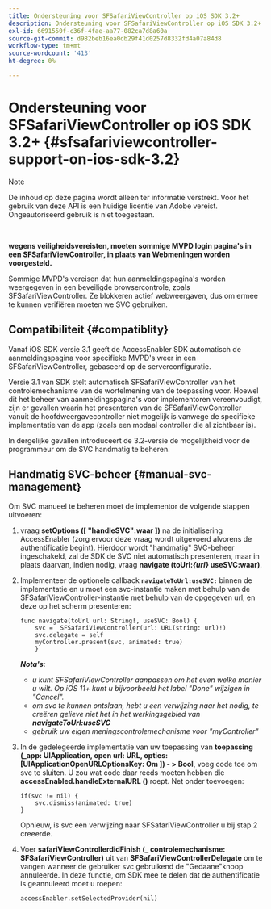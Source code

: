 ```yaml
---
title: Ondersteuning voor SFSafariViewController op iOS SDK 3.2+
description: Ondersteuning voor SFSafariViewController op iOS SDK 3.2+
exl-id: 6691550f-c36f-4fae-aa77-082ca7d8a60a
source-git-commit: d982beb16ea0db29f41d0257d8332fd4a07a84d8
workflow-type: tm+mt
source-wordcount: '413'
ht-degree: 0%

---
```


# Ondersteuning voor SFSafariViewController op iOS SDK 3.2+ {#sfsafariviewcontroller-support-on-ios-sdk-3.2}

>[!NOTE]
>
>De inhoud op deze pagina wordt alleen ter informatie verstrekt. Voor het gebruik van deze API is een huidige licentie van Adobe vereist. Ongeautoriseerd gebruik is niet toegestaan.

</br>


**wegens veiligheidsvereisten, moeten sommige MVPD login pagina&#39;s in een SFSafariViewController, in plaats van Webmeningen worden voorgesteld.**

Sommige MVPD&#39;s vereisen dat hun aanmeldingspagina&#39;s worden weergegeven in een beveiligde browsercontrole, zoals SFSafariViewController. Ze blokkeren actief webweergaven, dus om ermee te kunnen verifiëren moeten we SVC gebruiken.

## Compatibiliteit {#compatiblity}

Vanaf iOS SDK versie 3.1 geeft de AccessEnabler SDK automatisch de aanmeldingspagina voor specifieke MVPD&#39;s weer in een SFSafariViewController, gebaseerd op de serverconfiguratie.

Versie 3.1 van SDK stelt automatisch SFSafariViewController van het controlemechanisme van de wortelmening van de toepassing voor. Hoewel dit het beheer van aanmeldingspagina&#39;s voor implementoren vereenvoudigt, zijn er gevallen waarin het presenteren van de SFSafariViewController vanuit de hoofdweergavecontroller niet mogelijk is vanwege de specifieke implementatie van de app (zoals een modaal controller die al zichtbaar is).

In dergelijke gevallen introduceert de 3.2-versie de mogelijkheid voor de programmeur om de SVC handmatig te beheren.

## Handmatig SVC-beheer {#manual-svc-management}

Om SVC manueel te beheren moet de implementor de volgende stappen uitvoeren:


1. vraag **setOptions ([ &quot;handleSVC&quot;:waar ])** na de initialisering AccessEnabler (zorg ervoor deze vraag wordt uitgevoerd alvorens de authentificatie begint). Hierdoor wordt &quot;handmatig&quot; SVC-beheer ingeschakeld, zal de SDK de SVC niet automatisch presenteren, maar in plaats daarvan, indien nodig,     vraag **navigate (toUrl:*{url}* useSVC:waar)**.

1. Implementeer de optionele callback **`navigateToUrl:useSVC:`** binnen de implementatie en u moet een svc-instantie maken met behulp van de SFSafariViewController-instantie met behulp van de opgegeven url, en deze op het scherm presenteren:

   ```obj-c
   func navigate(toUrl url: String!, useSVC: Bool) {
       svc =  SFSafariViewController(url: URL(string: url)!)
       svc.delegate = self
       myController.present(svc, animated: true)
       }
   ```

   ***Nota&#39;s:***

   - *u kunt SFSafariViewController aanpassen om het even welke manier u wilt. Op iOS 11+ kunt u bijvoorbeeld het label &quot;Done&quot; wijzigen in &quot;Cancel&quot;.*
   - *om svc te kunnen ontslaan, hebt u een verwijzing naar het nodig, te creëren gelieve niet het in het werkingsgebied van **navigateToUrl:useSVC***
   - *gebruik uw eigen meningscontrolemechanisme voor &quot;myController&quot;*


1. In de gedelegeerde implementatie van uw toepassing van **toepassing (\_app: UIApplication, open url: URL, opties: \[UIApplicationOpenURLOptionsKey: Om \]) - \> Bool**, voeg code toe om svc te sluiten. U zou wat code daar reeds moeten hebben die **accessEnabled.handleExternalURL ()** roept. Net onder toevoegen:

   ```obj-c
   if(svc != nil) {
       svc.dismiss(animated: true)
   }
   ```

   Opnieuw, is svc een verwijzing naar SFSafariViewController u bij stap 2 creeerde.


1. Voer **safariViewControllerdidFinish (\_ controlemechanisme: SFSafariViewController)** uit van **SFSafariViewControllerDelegate** om te vangen wanneer de gebruiker svc gebruikend de &quot;Gedaane&quot;knoop annuleerde. In deze functie, om SDK mee te delen dat de authentificatie is geannuleerd moet u roepen:

   ```obj-c
   accessEnabler.setSelectedProvider(nil)
   ```
